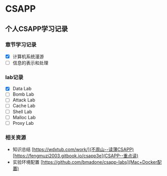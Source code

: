 # CSAPP 
## 个人CSAPP学习记录
### 章节学习记录
- [x] 计算机系统漫游 
- [ ] 信息的表示和处理
### lab记录
- [x] Data Lab
- [ ] Bomb Lab
- [ ] Attack Lab
- [ ] Cache Lab
- [ ] Shell Lab
- [ ] Malloc Lab
- [ ] Proxy Lab
### 相关资源
- 知识总结
[https://wdxtub.com/work/](不周山--读薄CSAPP)
[https://fengmuzi2003.gitbook.io/csapp3e](CSAPP--重点读)
- 实验环境配置
[https://github.com/bmadone/csapp-labs](Mac+Docker配置)
